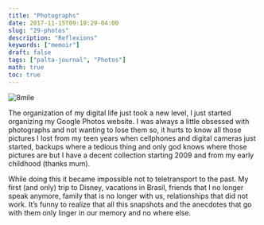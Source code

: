 ```yaml
---
title: "Photographs"
date: 2017-11-15T09:19:29-04:00
slug: "29-photos"
description: "Reflexions"
keywords: ["memoir"]
draft: false
tags: ["palta-journal", "Photos"]
math: true
toc: true
---
```

![8mile](/29-photos.jpg)

The organization of my digital life just took a new level, I just started organizing my Google Photos website. I was always a little obsessed with photographs and not wanting to lose them so, it hurts to know all those pictures I lost from my teen years when cellphones and digital cameras just started, backups where a tedious thing and only god knows where those pictures are but I have a decent collection starting 2009 and from my early childhood (thanks mum).

While doing this it became impossible not to teletransport to the past. My first (and only) trip to Disney, vacations in Brasil, friends that I no longer speak anymore, family that is no longer with us, relationships that did not work. It’s funny to realize that all this snapshots and the anecdotes that go with them only linger in our memory and no where else.
